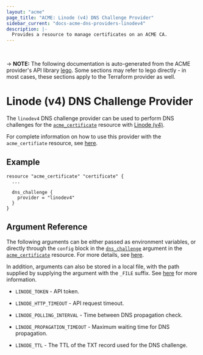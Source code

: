 ```yaml
---
layout: "acme"
page_title: "ACME: Linode (v4) DNS Challenge Provider"
sidebar_current: "docs-acme-dns-providers-linodev4"
description: |-
  Provides a resource to manage certificates on an ACME CA.
---
```

<br>

-> **NOTE:** The following documentation is auto-generated from the
ACME provider's API library [lego](https://go-acme.github.io/lego/).
Some sections may refer to lego directly - in most cases, these
sections apply to the Terraform provider as well.

# Linode (v4) DNS Challenge Provider

The `linodev4` DNS challenge provider can be used to perform DNS challenges for
the [`acme_certificate`][resource-acme-certificate] resource with
[Linode (v4)](https://www.linode.com/).

[resource-acme-certificate]: /docs/providers/acme/r/certificate.html

For complete information on how to use this provider with the `acme_certifiate`
resource, see [here][resource-acme-certificate-dns-challenges].

[resource-acme-certificate-dns-challenges]: /docs/providers/acme/r/certificate.html#using-dns-challenges

## Example

```hcl
resource "acme_certificate" "certificate" {
  ...

  dns_challenge {
    provider = "linodev4"
  }
}
```
## Argument Reference

The following arguments can be either passed as environment variables, or
directly through the `config` block in the
[`dns_challenge`][resource-acme-certificate-dns-challenge-arg] argument in the
[`acme_certificate`][resource-acme-certificate] resource. For more details, see
[here][resource-acme-certificate-dns-challenges].

[resource-acme-certificate-dns-challenge-arg]: /docs/providers/acme/r/certificate.html#dns_challenge

In addition, arguments can also be stored in a local file, with the path
supplied by supplying the argument with the `_FILE` suffix. See
[here][acme-certificate-file-arg-example] for more information.

[acme-certificate-file-arg-example]: /docs/providers/acme/r/certificate.html#using-variable-files-for-provider-arguments

* `LINODE_TOKEN` - API token.

* `LINODE_HTTP_TIMEOUT` - API request timeout.
* `LINODE_POLLING_INTERVAL` - Time between DNS propagation check.
* `LINODE_PROPAGATION_TIMEOUT` - Maximum waiting time for DNS propagation.
* `LINODE_TTL` - The TTL of the TXT record used for the DNS challenge.


